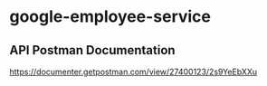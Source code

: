 # google-employee-service

## API Postman Documentation
<a href="https://documenter.getpostman.com/view/27400123/2s9YeEbXXu">https://documenter.getpostman.com/view/27400123/2s9YeEbXXu</a>
